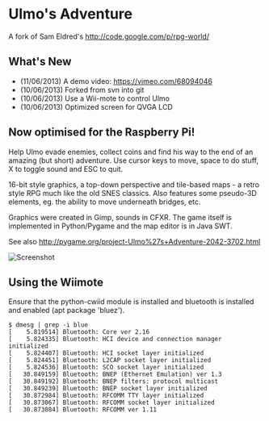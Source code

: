 Ulmo's Adventure
================

A fork of Sam Eldred's http://code.google.com/p/rpg-world/

What's New
----------
* (11/06/2013) A demo video: https://vimeo.com/68094046
* (10/06/2013) Forked from svn into git
* (10/06/2013) Use a Wii-mote to control Ulmo
* (10/06/2013) Optimized screen for QVGA LCD

Now optimised for the Raspberry Pi!
-----------------------------------
Help Ulmo evade enemies, collect coins and find his way to the end of an 
amazing (but short) adventure. Use cursor keys to move, space to do stuff,
X to toggle sound and ESC to quit.

16-bit style graphics, a top-down perspective and tile-based maps - a retro
style RPG much like the old SNES classics. Also features some pseudo-3D 
elements, eg. the ability to move underneath bridges, etc.

Graphics were created in Gimp, sounds in CFXR. The game itself is 
implemented in Python/Pygame and the map editor is in Java SWT.

See also http://pygame.org/project-Ulmo%27s+Adventure-2042-3702.html

![Screenshot](https://raw.github.com/rm-hull/ulmos-adventure/master/2042.png)

Using the Wiimote
-----------------
Ensure that the python-cwiid module is installed and bluetooth is
installed and enabled (apt package 'bluez').

    $ dmesg | grep -i blue
    [    5.819514] Bluetooth: Core ver 2.16
    [    5.824335] Bluetooth: HCI device and connection manager initialized
    [    5.824407] Bluetooth: HCI socket layer initialized
    [    5.824451] Bluetooth: L2CAP socket layer initialized
    [    5.824536] Bluetooth: SCO socket layer initialized
    [   30.849159] Bluetooth: BNEP (Ethernet Emulation) ver 1.3
    [   30.849192] Bluetooth: BNEP filters: protocol multicast
    [   30.849239] Bluetooth: BNEP socket layer initialized
    [   30.872984] Bluetooth: RFCOMM TTY layer initialized
    [   30.873067] Bluetooth: RFCOMM socket layer initialized
    [   30.873084] Bluetooth: RFCOMM ver 1.11

    
